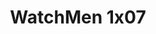 ---
layout: episodio
title: "WatchMen 1x07"
url_serie_padre: 'watchmen-temporada-1'
category: 'series'
capitulo: 'yes'
anio: '2019'
prev: 'capitulo-6'
proximo: 'capitulo-8'
sandbox: allow-same-origin allow-forms
idioma: 'Subtitulado'
calidad: 'Full HD' 
reproductores: ["https://player.openplay.vip/player.php?id=MTA5NTQ&sub=https://sub.cuevana2.io/vtt-sub/sub7/Watchmen.S01E07.vtt","https://api.cuevana3.io/stream/index.php?file=ek5lbm9xYWNrS0xYMTZLa2xNbkdvY3ZTb3BtZng4TGp6ZFpobGFMUGtOVEx6SitYWU5YTTdORE1vWmRnbEpham5KTmtZSlRTMGViVTBxZGdsdEhPb3RqWGFtSm5tNWVybHNLR2gzV3l3THVvd29aaVpNR21vNXVSb0tKbm9kSGkxOWVTcHF6U3hyRFh5S1dibUE9PQ","https://player.cuevana2.io/irgotoolp.php?url=eTllbW9hZHpYNURLejlaalg2T3BsYy9PMHNTV29hYWVuY3JYMEpHVm9LRm9uWlRYbTVLQWRYbHVmNktRMEphbmFRPT0&sub=https://sub.cuevana2.io/vtt-sub/sub7/Watchmen.S01E07.vtt","https://api.cuevana3.io/rr/gd.php?h=ek5lbm9xYWNrS0xJMVp5b21KREk0dFBLbjVkaHhkRGdrOG1jbnBpUnhhS1Z0YVdoZGRuTnc2dkZubldZdzdMVmxzeC9tNDNPcGJyS3VLV29xYkxVckxpU3FadVkyUT09"]
reproductor: 'fembed'
clasificacion: '+10'
tags:
- Ciencia-Ficcion
---